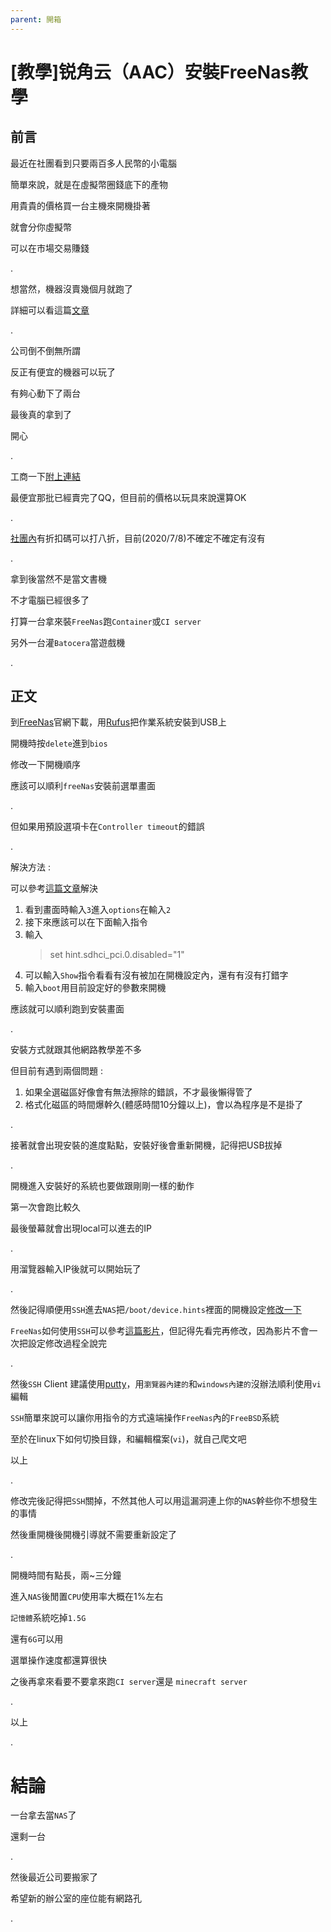 ```yaml
---
parent: 開箱
---
```


# [教學]锐角云（AAC）安裝FreeNas教學

## 前言

最近在社團看到只要兩百多人民幣的小電腦

簡單來說，就是在虛擬幣圈錢底下的產物

用貴貴的價格買一台主機來開機掛著

就會分你虛擬幣

可以在市場交易賺錢

.

想當然，機器沒賣幾個月就跑了

詳細可以看這篇[文章](https://www.chainnews.com/articles/515926413232.htm)

.

公司倒不倒無所謂

反正有便宜的機器可以玩了

有夠心動下了兩台

最後真的拿到了

開心

.

工商一下[附上連結](https://osslab.tv/shop/acute_angle_mini_pc/)

最便宜那批已經賣完了QQ，但目前的價格以玩具來說還算OK

.

[社團內](https://www.facebook.com/groups/wtfhack)有折扣碼可以打八折，目前(2020/7/8)不確定不確定有沒有

.

拿到後當然不是當文書機

不才電腦已經很多了

打算一台拿來裝`FreeNas`跑`Container`或`CI server`

另外一台灌`Batocera`當遊戲機

.

## 正文

到[FreeNas](https://www.freenas.org/download/)官網下載，用[Rufus](https://rufus.ie/)把作業系統安裝到USB上

開機時按`delete`進到`bios`

修改一下開機順序

應該可以順利`freeNas`安裝前選單畫面

.

但如果用預設選項卡在`Controller timeout`的錯誤

.

解決方法 :

可以參考[這篇文章](https://forums.freebsd.org/threads/sdhci_pci0_slot0-controller-timeout.59077/)解決

1. 看到畫面時輸入`3`進入`options`在輸入`2`
2. 接下來應該可以在下面輸入指令
3. 輸入
    > set hint.sdhci_pci.0.disabled="1"
4. 可以輸入`Show`指令看看有沒有被加在開機設定內，還有有沒有打錯字
5. 輸入`boot`用目前設定好的參數來開機

應該就可以順利跑到安裝畫面

.

安裝方式就跟其他網路教學差不多

但目前有遇到兩個問題 :

1. 如果全選磁區好像會有無法擦除的錯誤，不才最後懶得管了
2. 格式化磁區的時間爆幹久(體感時間10分鐘以上)，會以為程序是不是掛了

.

接著就會出現安裝的進度點點，安裝好後會重新開機，記得把USB拔掉

.

開機進入安裝好的系統也要做跟剛剛一樣的動作

第一次會跑比較久

最後螢幕就會出現local可以進去的IP

.

用溜覽器輸入IP後就可以開始玩了

.

然後記得順便用`SSH`進去`NAS`把`/boot/device.hints`裡面的開機設定[修改一下](https://forums.freebsd.org/threads/sdhci_pci0_slot0-controller-timeout.59077/)

`FreeNas`如何使用`SSH`可以參考[這篇影片](https://www.youtube.com/watch?v=UDiFAuNVrTU)，但記得先看完再修改，因為影片不會一次把設定修改過程全說完

.

然後`SSH` Client 建議使用[putty](https://www.putty.org/)，用`瀏覽器內建的`和`windows內建的`沒辦法順利使用`vi`編輯

`SSH`簡單來說可以讓你用指令的方式遠端操作`FreeNas`內的`FreeBSD`系統

至於在linux下如何切換目錄，和編輯檔案(`vi`)，就自己爬文吧

以上

.

修改完後記得把`SSH`關掉，不然其他人可以用這漏洞連上你的`NAS`幹些你不想發生的事情

然後重開機後開機引導就不需要重新設定了

.

開機時間有點長，兩~三分鐘

進入`NAS`後閒置`CPU`使用率大概在1%左右

`記憶體`系統吃掉`1.5G`

還有`6G`可以用

選單操作速度都還算很快

之後再拿來看要不要拿來跑`CI server`還是 `minecraft server`

.

以上

.

# 結論

一台拿去當`NAS`了

還剩一台

.

然後最近公司要搬家了

希望新的辦公室的座位能有網路孔

.
